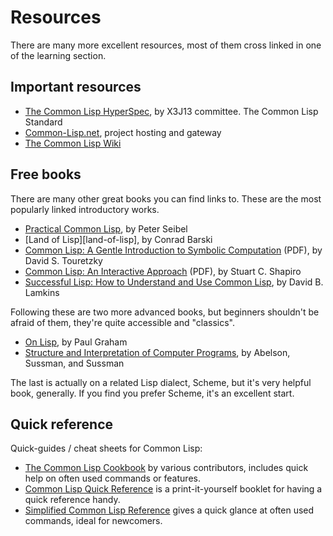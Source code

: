 # Resources

There are many more excellent resources, most of them cross linked in one of the learning section.

## Important resources

* [The Common Lisp HyperSpec][hyperspec],
  by X3J13 committee. The Common Lisp Standard
* [Common-Lisp.net][common-lisp-net], project hosting and
  gateway
* [The Common Lisp Wiki][cliki]

## Free books

There are many other great books you can find links to. These are the most popularly linked introductory works.

* [Practical Common Lisp][practical-common-lisp], by Peter
  Seibel
* [Land of Lisp][land-of-lisp], by Conrad Barski
* [Common Lisp: A Gentle Introduction to Symbolic Computation][common-lisp-gentle-introduction] (PDF), by David S. Touretzky
* [Common Lisp: An Interactive Approach][common-lisp-interactive] (PDF), by Stuart C. Shapiro
* [Successful Lisp: How to Understand and Use Common Lisp][successful-lisp], by David B. Lamkins

Following these are two more advanced books, but beginners shouldn't be afraid of them, they're quite accessible and "classics".

* [On Lisp][on-lisp], by Paul Graham
* [Structure and Interpretation of Computer Programs][sicp], by Abelson, Sussman, and Sussman

The last is actually on a related Lisp dialect, Scheme, but it's very helpful book, generally. 
If you find you prefer Scheme, it's an excellent start.

## Quick reference

Quick-guides / cheat sheets for Common Lisp:

* [The Common Lisp Cookbook][cl-cookbook] by various contributors, includes quick help on often used commands or features. 
* [Common Lisp Quick Reference][cl-quickref] is a print-it-yourself booklet for having a quick reference handy.
* [Simplified Common Lisp Reference][simplified-cl] gives a quick glance at often used commands, ideal for newcomers.

[cl-cookbook]: http://lispcookbook.github.io/cl-cookbook/
[cl-quickref]: http://clqr.boundp.org/
[cliki]: http://www.cliki.net/
[common-lisp-gentle-introduction]: 
https://www.cs.cmu.edu/~dst/LispBook/
[common-lisp-interactive]: http://www.cse.buffalo.edu/~shapiro/Commonlisp/
[common-lisp-net]: http://common-lisp.net/
[hyperspec]: http://www.lispworks.com/documentation/common-lisp.html
[on-lisp]: http://www.paulgraham.com/onlisptext.html
[practical-common-lisp]: http://www.gigamonkeys.com/book/
[sicp]: http://mitpress.mit.edu/sicp/
[simplified-cl]: http://jtra.cz/stuff/lisp/sclr/index.html
[successful-lisp]: http://successful-lisp.blogspot.com/
